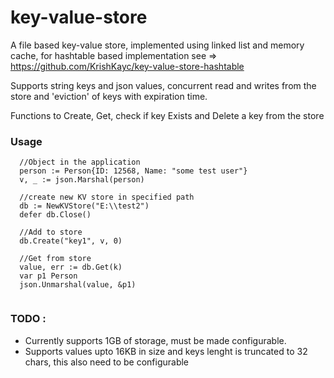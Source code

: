 # key-value-store
A file based key-value store, implemented using linked list and memory cache, for hashtable based implementation see => https://github.com/KrishKayc/key-value-store-hashtable

Supports string keys and json values, concurrent read and writes from the store and 'eviction' of keys with expiration time.

Functions to Create, Get, check if key Exists and Delete a key from the store

### Usage

```
  //Object in the application
  person := Person{ID: 12568, Name: "some test user"}
  v, _ := json.Marshal(person)
  
  //create new KV store in specified path
  db := NewKVStore("E:\\test2")
  defer db.Close()
  
  //Add to store
  db.Create("key1", v, 0)
  
  //Get from store
  value, err := db.Get(k)
  var p1 Person
  json.Unmarshal(value, &p1)
  
  ```

### TODO :

- Currently supports 1GB of storage, must be made configurable.
- Supports values upto 16KB in size and keys lenght is truncated to 32 chars, this also need to be configurable

